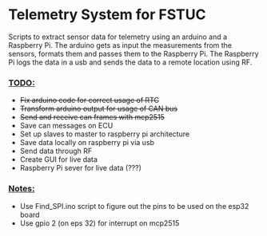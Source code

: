 # Telemetry System for FSTUC
Scripts to extract sensor data for telemetry using an arduino and a Raspberry Pi.
The arduino gets as input the measurements from the sensors, formats them and passes them to the Raspberry Pi.
Τhe Raspberry Pi logs the data in a usb and sends the data to a remote location using RF.

### <ins>TODO:</ins>
+ ~~Fix arduino code for correct usage of RTC~~
+ ~~Transform arduino output for usage of CAN bus~~
+ ~~Send and receive can frames with mcp2515~~
+ Save can messages on ECU
+ Set up slaves to master to raspberry pi architecture 
+ Save data locally on raspberry pi via usb
+ Send data through RF
+ Create GUI for live data
+ Raspberry Pi sever for live data (???)

### <ins>Notes:</ins>
+ Use Find_SPI.ino script to figure out the pins to be used on the esp32 board
+ Use gpio 2 (on eps 32) for interrupt on mcp2515
